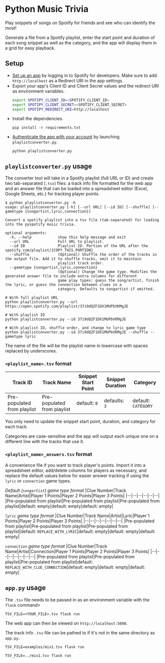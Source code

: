 # Python Music Trivia
Play snippets of songs on Spotify for friends and see who can identify the most!

Generate a file from a Spotify playlist, enter the start point and duration of each song snippet as well as the category, and the app will display them in a grid for easy playback.

## Setup
- [Set up an app](https://developer.spotify.com/dashboard/applications) by logging in to Spotify for developers. Make sure to add `http://localhost` as a Redirect URI in the app settings.
- Export your app's Client ID and Client Secret values and the redirect URI as environment variables.
    ```bash
    export SPOTIPY_CLIENT_ID=<SPOTIFY_CLIENT_ID>
    export SPOTIPY_CLIENT_SECRET=<SPOTIFY_CLIENT_SECRET>
    export SPOTIPY_REDIRECT_URI=http://localhost
    ```
- Install the dependencies.
    ```
    pip install -r requirements.txt
    ```
- [Authenticate the app with your account](https://developer.spotify.com/documentation/general/guides/authorization-guide/) by launching `playlistconverter.py`.
    ```
    python playlistconverter.py
    ```

## `playlistconverter.py` usage
The converter tool will take in a Spotify playlist (full URL or ID) and create two tab-separated (`.tsv`) files: a track info file formatted for the web app and an answer file that can be loaded into a spreadsheet editor (Excel, Google Sheets, etc.) for tracking player points.
```
$ python playlistconverter.py -h
usage: playlistconverter.py [-h] [--url URL] [--id ID] [--shuffle] [--gametype {songartist,lyric,connection}]

Convert a spotify playlist into a tsv file (tab-separated) for loading into the pyspotify music trivia.

optional arguments:
  -h, --help            show this help message and exit
  --url URL             Full URL to playlist.
  --id ID               Playlist ID. Portion of the URL after the spotify.com/playlist/{COPY_THIS_PORTION}
  --shuffle             (Optional) Shuffle the order of the tracks in the output file. Add it to shuffle tracks, omit it to maintain
                        playlist track order.
  --gametype {songartist,lyric,connection}
                        (Optional) Change the game type. Modifies the generated answer file to include extra columns for different  
                        game play types: guess the song/artist, finish the lyric, or guess the connection between clues in a        
                        category. Defaults to songartist if omitted.

# With full playlist URL
python playlistconverter.py --url https://open.spotify.com/playlist/37i9dQZF1DX1MUPbVKMgJE

# With playlist ID
python playlistconverter.py --id 37i9dQZF1DX1MUPbVKMgJE

# With playlist ID, shuffle order, and change to lyric game type
python playlistconverter.py --id 37i9dQZF1DX1MUPbVKMgJE --shuffle --gametype lyric
```
The name of the file will be the playlist name in lowercase with spaces replaced by underscores.

### `<playlist_name>.tsv` format
|Track ID|Track Name|Snippet Start Point|Snippet Duration|Category|
|--|--|--|--|--|
|Pre-populated from playlist|Pre-populated from playlist|default: `0`|defaults: `3`|default: `CATEGORY`|

You only need to update the snippet start point, duration, and category for each track.

Categories are case-sensitive and the app will output each unique one on a different line with the tracks that use it.

### `<playlist_name>_answers.tsv` format
A convenience file if you want to track player's points. Import it into a spreadsheet editor, add/delete columns for players as necessary, and replace the default values below for easier answer tracking if using the `lyric` or `connection` game types.

*Default (`songartist`) game type format*
|Clue Number|Track Name|Artist|Player 1 Points|Player 2 Points|Player 3 Points|
|--|--|--|--|--|--|
|Pre-populated from playlist|Pre-populated from playlist|Pre-populated from playlist|default: empty|default: empty|default: empty|

*`lyric` game type format*
|Clue Number|Track Name|Artist|Lyric|Player 1 Points|Player 2 Points|Player 3 Points|
|--|--|--|--|--|--|--|
|Pre-populated from playlist|Pre-populated from playlist|Pre-populated from playlist|default: `REPLACE_WITH_LYRIC`|default: empty|default: empty|default: empty|

*`connection` game type format*
|Clue Number|Track Name|Artist|Connection|Player 1 Points|Player 2 Points|Player 3 Points|
|--|--|--|--|--|--|--|
|Pre-populated from playlist|Pre-populated from playlist|Pre-populated from playlist|default: `REPLACE_WITH_CLUE_CONNECTION`|default: empty|default: empty|default: empty|

## `app.py` usage
The `.tsv` file needs to be passed in as an environment variable with the `flask` command>
```
TSV_FILE=<YOUR_FILE>.tsv flask run
```
The web app can then be viewed on `http://localhost:5000`.

The track info `.tsv` file can be pathed to if it's not in the same directory as `app.py`.
```
TSV_FILE=examples/mix1.tsv flask run

TSV_FILE=../mix1.tsv flask run
```
